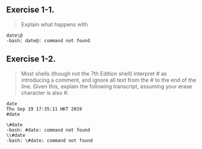 ## Exercise 1-1.
> Explain what happens with
```
date\@
-bash: date@: command not found
```

## Exercise 1-2.
> Most shells (though not the 7th Edition shell) interpret # as introducing a comment, and ignore all text from the # to the end of the line. Given this, explain the following transcript, assuming your erase character is also #:
```
date
Thu Sep 19 17:35:11 HKT 2019
#date

\#date
-bash: #date: command not found
\\#date
-bash: \#date: command not found
```

